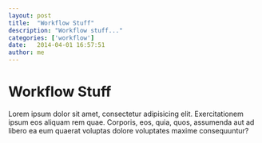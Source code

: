 ```yaml
---
layout: post
title:  "Workflow Stuff"
description: "Workflow stuff..."
categories: ['workflow']
date:   2014-04-01 16:57:51
author: me
---
```


# Workflow Stuff

Lorem ipsum dolor sit amet, consectetur adipisicing elit. Exercitationem ipsum eos aliquam rem quae. Corporis, eos, quia, quos, assumenda aut ad libero ea eum quaerat voluptas dolore voluptates maxime consequuntur?